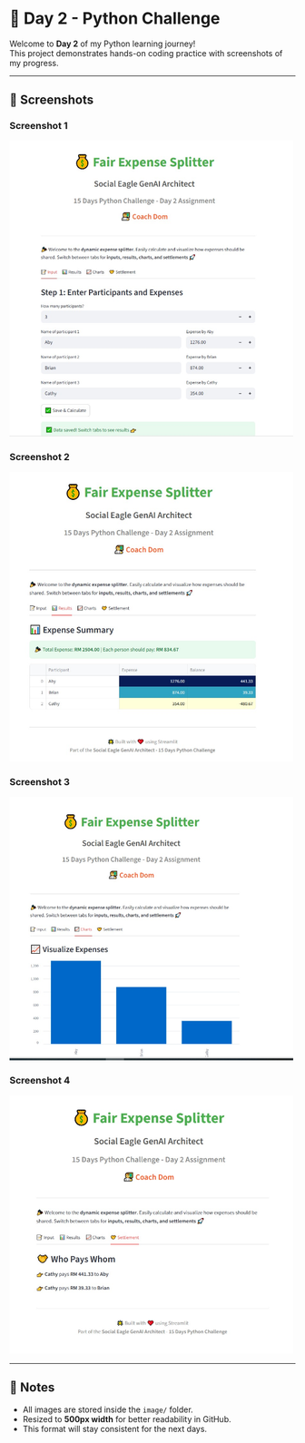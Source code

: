 # 🚀 Day 2 - Python Challenge

Welcome to **Day 2** of my Python learning journey!  
This project demonstrates hands-on coding practice with screenshots of my progress.

---

## 📸 Screenshots

### Screenshot 1
<img src="image/Day 2 screenshot1.jpeg" width="500"/>

### Screenshot 2
<img src="image/Day 2 screenshot2.jpeg" width="500"/>

### Screenshot 3
<img src="image/Day 2 screenshot3.jpeg" width="500"/>

### Screenshot 4
<img src="image/Day 2 screenshot4.jpeg" width="500"/>

---

## 📝 Notes
- All images are stored inside the `image/` folder.  
- Resized to **500px width** for better readability in GitHub.  
- This format will stay consistent for the next days.

